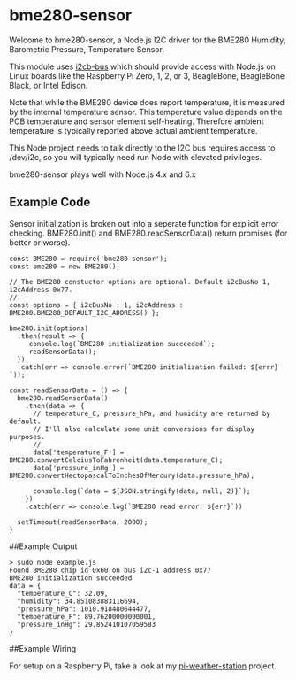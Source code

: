 # bme280-sensor

Welcome to bme280-sensor, a Node.js I2C driver for the BME280 Humidity, Barometric Pressure, Temperature Sensor. 

This module uses [i2cb-bus](https://github.com/fivdi/i2c-bus) which should provide access with Node.js on Linux boards like the Raspberry Pi Zero, 1, 2, or 3, BeagleBone, BeagleBone Black, or Intel Edison.

Note that while the BME280 device does report temperature, it is measured by the internal temperature sensor. This temperature value depends on the PCB temperature and sensor element self-heating. Therefore ambient temperature is typically reported above actual ambient temperature.

This Node project needs to talk directly to the I2C bus requires access to /dev/i2c, so you will typically need run Node with elevated privileges.

bme280-sensor plays well with Node.js 4.x and 6.x

## Example Code

Sensor initialization is broken out into a seperate function for explicit error checking. BME280.init() and BME280.readSensorData() return promises (for better or worse).

```
const BME280 = require('bme280-sensor');
const bme280 = new BME280();

// The BME280 constuctor options are optional. Default i2cBusNo 1, i2cAddress 0x77.
// 
const options = { i2cBusNo : 1, i2cAddress : BME280.BME280_DEFAULT_I2C_ADDRESS() };

bme280.init(options)
  .then(result => {
     console.log(`BME280 initialization succeeded`);
     readSensorData();
  })
  .catch(err => console.error(`BME280 initialization failed: ${errr} `));

const readSensorData = () => {
  bme280.readSensorData()
    .then(data => {
      // temperature_C, pressure_hPa, and humidity are returned by default.
      // I'll also calculate some unit conversions for display purposes.
      //
      data['temperature_F'] = BME280.convertCelciusToFahrenheit(data.temperature_C);
      data['pressure_inHg'] = BME280.convertHectopascalToInchesOfMercury(data.pressure_hPa);
 
      console.log(`data = ${JSON.stringify(data, null, 2)}`);
    })
    .catch(err => console.log(`BME280 read error: ${err}`))

  setTimeout(readSensorData, 2000);
}
```

##Example Output

```
> sudo node example.js          
Found BME280 chip id 0x60 on bus i2c-1 address 0x77
BME280 initialization succeeded
data = {
  "temperature_C": 32.09,
  "humidity": 34.851083883116694,
  "pressure_hPa": 1010.918480644477,
  "temperature_F": 89.76200000000001,
  "pressure_inHg": 29.852410107059583
}
```
##Example Wiring

For setup on a Raspberry Pi, take a look at my [pi-weather-station](https://github.com/skylarstein/pi-weather-station) project.
